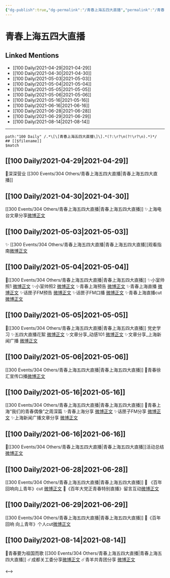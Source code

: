 ```yaml
---
{"dg-publish":true,"dg-permalink":"/青春上海五四大直播","permalink":"/青春上海五四大直播/","created":"2023-04-09T16:10:17.972+08:00","updated":"2023-04-10T17:18:18.505+08:00"}
---
```


# 青春上海五四大直播

## Linked Mentions
- [[100 Daily/2021-04-29\|2021-04-29]]
- [[100 Daily/2021-04-30\|2021-04-30]]
- [[100 Daily/2021-05-03\|2021-05-03]]
- [[100 Daily/2021-05-04\|2021-05-04]]
- [[100 Daily/2021-05-05\|2021-05-05]]
- [[100 Daily/2021-05-06\|2021-05-06]]
- [[100 Daily/2021-05-16\|2021-05-16]]
- [[100 Daily/2021-06-16\|2021-06-16]]
- [[100 Daily/2021-06-28\|2021-06-28]]
- [[100 Daily/2021-06-29\|2021-06-29]]
- [[100 Daily/2021-08-14\|2021-08-14]]


---

```expander
path:"100 Daily" /.*\[\[青春上海五四大直播\]\].*(?:\r?\n(?!\r?\n).*)*/
## [[$filename]]
$match
```
## [[100 Daily/2021-04-29\|2021-04-29]]
💫深深营业 [](https://m.weibo.cn/1736988591/4631365586521415) [[300 Events/304 Others/青春上海五四大直播\|青春上海五四大直播]]
## [[100 Daily/2021-04-30\|2021-04-30]]
[[300 Events/304 Others/青春上海五四大直播\|青春上海五四大直播]]
✨上海电台文章分享[微博正文](https://m.weibo.cn/6466290670/4631745477738859)
## [[100 Daily/2021-05-03\|2021-05-03]]
✨ [[300 Events/304 Others/青春上海五四大直播\|青春上海五四大直播]]观看指南[微博正文](https://m.weibo.cn/6466290670/4632791822632874)
## [[100 Daily/2021-05-04\|2021-05-04]]
🌟[[300 Events/304 Others/青春上海五四大直播\|青春上海五四大直播]]
✨小室帅照1 [微博正文](https://weibo.com/6466290670/KdVYJfbHR)
✨小室帅照2 [微博正文](https://weibo.com/6466290670/KdWEP3x3t)
✨青春上海预告 [微博正文](https://weibo.com/6466290670/KdS6hqfI8)
✨青春上海直播 [微博正文](https://weibo.com/6466290670/KdTDjd72l)
✨话匣子FM预告 [微博正文](https://weibo.com/6466290670/KdTlywHuJ)
✨话匣子FM口播 [微博正文](https://weibo.com/6466290670/KdVm65i3c)
✨青春上海直播cut [微博正文](https://weibo.com/6466290670/KdUFCy1rJ)
## [[100 Daily/2021-05-05\|2021-05-05]]
🌟[[300 Events/304 Others/青春上海五四大直播\|青春上海五四大直播]] 党史学习
✨五四大直播花絮 [微博正文](https://m.weibo.cn/6466290670/4633622684894845)
✨文章分享_动感101 [微博正文](https://m.weibo.cn/6466290670/4633606733956313)
✨文章分享_上海新闻广播 [微博正文](https://m.weibo.cn/6466290670/4633419532732078)

## [[100 Daily/2021-05-06\|2021-05-06]]
[[300 Events/304 Others/青春上海五四大直播\|青春上海五四大直播]]
💫青春徐汇宣传口播[微博正文](https://m.weibo.cn/6466290670/4633792893420226)
## [[100 Daily/2021-05-16\|2021-05-16]]
[[300 Events/304 Others/青春上海五四大直播\|青春上海五四大直播]]
🌟青春上海“我们的青春偶像”之周深篇
✨青春上海分享 [微博正文](https://m.weibo.cn/6466290670/4637560049243283)
✨话匣子FM分享 [微博正文](https://m.weibo.cn/6466290670/4637547839360794)
✨上海新闻广播文章分享 [微博正文](https://m.weibo.cn/6466290670/4637573367206326)
## [[100 Daily/2021-06-16\|2021-06-16]]
🌟[[300 Events/304 Others/青春上海五四大直播\|青春上海五四大直播]]活动总结 [微博正文](https://m.weibo.cn/6466290670/4648797693543327)

## [[100 Daily/2021-06-28\|2021-06-28]]
[[300 Events/304 Others/青春上海五四大直播\|青春上海五四大直播]]
💫 《百年回响向丄青年》cut [微博正文](https://weibo.com/detail/4653176286874489)
💫《百年大党正青春特别直播》留言互动[微博正文](https://weibo.com/detail/4653183882760526)

## [[100 Daily/2021-06-29\|2021-06-29]]
[[300 Events/304 Others/青春上海五四大直播\|青春上海五四大直播]]
💫《百年回响 向丄青年》个人cut[微博正文](https://m.weibo.cn/6466290670/4653521997141077)

## [[100 Daily/2021-08-14\|2021-08-14]]
💫青春要为祖国而歌 [[300 Events/304 Others/青春上海五四大直播\|青春上海五四大直播]]
☄️成都关工委分享[微博正文](https://m.weibo.cn/6466290670/4670181085548613)
☄️青羊共青团分享 [微博正文](https://m.weibo.cn/6466290670/4670216757839668)

<-->